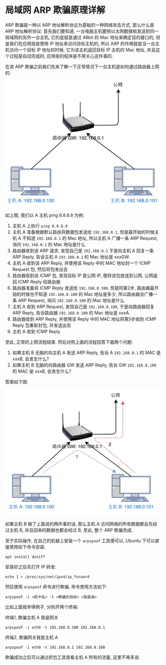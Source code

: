 # 局域网 ARP 欺骗原理详解

ARP 欺骗是一种以 ARP 地址解析协议为基础的一种网络攻击方式, 那么什么是 ARP 地址解析协议: 首先我们要知道, 一台电脑主机要把以太网数据帧发送到同一局域网的另外一台主机, 它的底层是通过 48bit 的 Mac 地址来确定目的接口的, 但是我们在应用层是使用 IP 地址来访问目标主机的, 所以 ARP 的作用就是当一台主机访问一个目标 IP 地址的时候, 它为该主机返回目标 IP 主机的 Mac 地址, 并且这个过程是自动完成的, 应用层的程序是不用关心这件事的.

在讲 ARP 欺骗之前我们先来了解一下正常情况下一台主机是如何通过路由器上网的:

![家庭局域网基础网络拓扑图](ImageAssets/4059653214-59278c33be76b_articlex-1573358333245.png)

如上图, 我们以 A 主机 ping 8.8.8.8 为例:

1. 主机 A 上执行 `ping 8.8.8.8`
2. 主机 A 准备根据默认路由将数据包发送给 `192.168.0.1`, 但是最开始的时候主机 A 不知道 `192.168.0.1` 的 Mac 地址, 所以主机 A 广播一条 ARP Request, 询问 `192.168.0.1` 的 Mac 地址是什么
3. 路由器收到该 ARP 请求, 发现自己是 `192.168.0.1` 于是向主机 A 回复一条 ARP Reply, 告诉主机 A `192.168.0.1` 的 Mac 地址是 xxxGW.
4. 主机 A 收到该 ARP Reply, 并使用该 Reply 中的 MAC 地址封一个 ICMP Request 包, 然后将包发出去
5. 路由器收到该 ICMP 包, 发现目标 IP 是公网 IP, 便将该包放送到公网, 公网返回 ICMP Reply 给路由器
6. 路由器准备将 ICMP Reply 发送给 `192.168.0.100`, 但是同第2步, 路由器最开始的时候也不知道 `192.168.0.100` 的 Mac 地址是多少, 所以路由器会广播一条 ARP Request, 询问 `192.168.0.100` 的 Mac 地址是什么
7. 主机 A 收到 ARP Request, 发现自己是 `192.168.0.100`, 于是向路由器回复 ARP Reply, 告诉路由器 `192.168.0.100` 的 Mac 地址是 xxxA.
8. 路由器收到 ARP Reply, 并使用该 Reply 中的 MAC 地址将第5步收到 ICMP Reply 包重新封包, 并发送出去
9. 主机 A 收到 ICMP Reply

至此, 正常的上网流程结束. 然后对照上面的流程回答下面两个问题:

1. 如果主机 B 无脑的向主机 A 发送 ARP Reply, 告诉 A `192.168.0.1` 的 MAC 是 xxxB, 会发生什么?
2. 如果主机 B 无脑的向路由器 GW 发送 ARP Reply, 告诉 GW `192.168.0.100` 的 MAC 是 xxxB, 会发生什么?

答案如下图:

![ARP欺骗后数据流向图](ImageAssets/4208348697-59278c345bd72_articlex-1573358333151.png)

如果主机 B 做了上面说的两件事的话, 那么主机 A 访问网络的所有数据都会先经过主机 B, 并且回来的数据也都会经过 B, 至此, 整个 ARP 欺骗完成.

至于实际操作, 在自己的机器上安装一个 `arpspoof` 工具便可以, Ubuntu 下可以直接使用如下命令安装:

```
apt install dsniff
```

安装好之后先打开 IP 转发:

```
echo 1 > /proc/sys/net/ipv4/ip_forward
```

然后使用 `arpspoof` 命令进行欺骗, 命令使用方法如下:

```
arpspoof -i <网卡名> -t <欺骗的目标> <我是谁>
```

比如上面我举得例子, 分别开两个终端:

终端1, 欺骗主机 A 我是网关

```
arpspoof -i eth0 -t 192.168.0.100 192.168.0.1
```

终端2, 欺骗网关我是主机 A

```
arpspoof -i eth0 -t 192.168.0.1 192.168.0.100
```

欺骗成功之后可以通过抓包工具查看主机 A 所有的流量, 这里不再多说.
